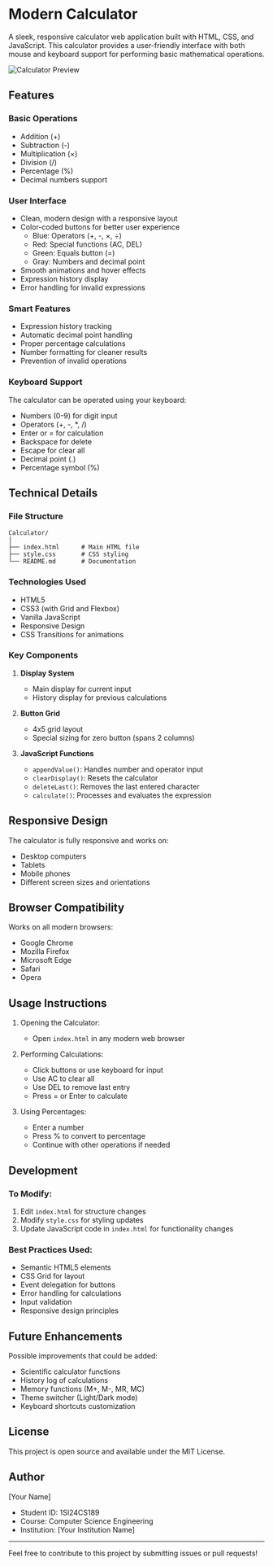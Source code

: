 # Modern Calculator

A sleek, responsive calculator web application built with HTML, CSS, and JavaScript. This calculator provides a user-friendly interface with both mouse and keyboard support for performing basic mathematical operations.

![Calculator Preview](preview.png)

## Features

### Basic Operations
- Addition (+)
- Subtraction (-)
- Multiplication (×)
- Division (/)
- Percentage (%)
- Decimal numbers support

### User Interface
- Clean, modern design with a responsive layout
- Color-coded buttons for better user experience
  - Blue: Operators (+, -, ×, ÷)
  - Red: Special functions (AC, DEL)
  - Green: Equals button (=)
  - Gray: Numbers and decimal point
- Smooth animations and hover effects
- Expression history display
- Error handling for invalid expressions

### Smart Features
- Expression history tracking
- Automatic decimal point handling
- Proper percentage calculations
- Number formatting for cleaner results
- Prevention of invalid operations

### Keyboard Support
The calculator can be operated using your keyboard:
- Numbers (0-9) for digit input
- Operators (+, -, *, /)
- Enter or = for calculation
- Backspace for delete
- Escape for clear all
- Decimal point (.)
- Percentage symbol (%)

## Technical Details

### File Structure
```
Calculator/
│
├── index.html      # Main HTML file
├── style.css       # CSS styling
└── README.md       # Documentation
```

### Technologies Used
- HTML5
- CSS3 (with Grid and Flexbox)
- Vanilla JavaScript
- Responsive Design
- CSS Transitions for animations

### Key Components
1. **Display System**
   - Main display for current input
   - History display for previous calculations

2. **Button Grid**
   - 4x5 grid layout
   - Special sizing for zero button (spans 2 columns)

3. **JavaScript Functions**
   - `appendValue()`: Handles number and operator input
   - `clearDisplay()`: Resets the calculator
   - `deleteLast()`: Removes the last entered character
   - `calculate()`: Processes and evaluates the expression

## Responsive Design
The calculator is fully responsive and works on:
- Desktop computers
- Tablets
- Mobile phones
- Different screen sizes and orientations

## Browser Compatibility
Works on all modern browsers:
- Google Chrome
- Mozilla Firefox
- Microsoft Edge
- Safari
- Opera

## Usage Instructions

1. Opening the Calculator:
   - Open `index.html` in any modern web browser

2. Performing Calculations:
   - Click buttons or use keyboard for input
   - Use AC to clear all
   - Use DEL to remove last entry
   - Press = or Enter to calculate

3. Using Percentages:
   - Enter a number
   - Press % to convert to percentage
   - Continue with other operations if needed

## Development

### To Modify:
1. Edit `index.html` for structure changes
2. Modify `style.css` for styling updates
3. Update JavaScript code in `index.html` for functionality changes

### Best Practices Used:
- Semantic HTML5 elements
- CSS Grid for layout
- Event delegation for buttons
- Error handling for calculations
- Input validation
- Responsive design principles

## Future Enhancements
Possible improvements that could be added:
- Scientific calculator functions
- History log of calculations
- Memory functions (M+, M-, MR, MC)
- Theme switcher (Light/Dark mode)
- Keyboard shortcuts customization

## License
This project is open source and available under the MIT License.

## Author
[Your Name]
- Student ID: 1SI24CS189
- Course: Computer Science Engineering
- Institution: [Your Institution Name]

---

Feel free to contribute to this project by submitting issues or pull requests!
